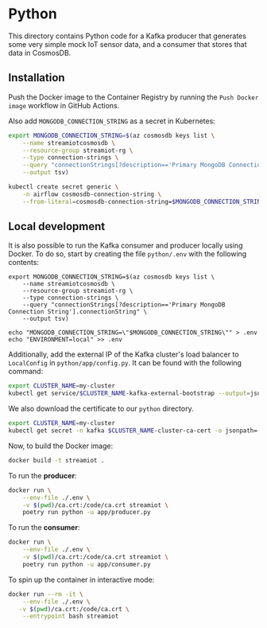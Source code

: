 # Python

This directory contains Python code for a Kafka producer that generates some very simple mock IoT sensor data, and a consumer that stores that data in CosmosDB.

## Installation

Push the Docker image to the Container Registry by running the `Push Docker image` workflow in GitHub Actions.

Also add `MONGODB_CONNECTION_STRING` as a secret in Kubernetes:

```sh
export MONGODB_CONNECTION_STRING=$(az cosmosdb keys list \
    --name streamiotcosmosdb \
    --resource-group streamiot-rg \
    --type connection-strings \
    --query "connectionStrings[?description=='Primary MongoDB Connection String'].connectionString" \
    --output tsv)

kubectl create secret generic \
    -n airflow cosmosdb-connection-string \
    --from-literal=cosmosdb-connection-string=$MONGODB_CONNECTION_STRING
```

## Local development

It is also possible to run the Kafka consumer and producer locally using Docker. To do so, start by
creating the file `python/.env` with the following contents:

```
export MONGODB_CONNECTION_STRING=$(az cosmosdb keys list \
    --name streamiotcosmosdb \
    --resource-group streamiot-rg \
    --type connection-strings \
    --query "connectionStrings[?description=='Primary MongoDB Connection String'].connectionString" \
    --output tsv)

echo "MONGODB_CONNECTION_STRING=\"$MONGODB_CONNECTION_STRING\"" > .env
echo "ENVIRONMENT=local" >> .env
```

Additionally, add the external IP of the Kafka cluster's load balancer to `LocalConfig` in `python/app/config.py`.
It can be found with the following command:

```sh
export CLUSTER_NAME=my-cluster
kubectl get service/$CLUSTER_NAME-kafka-external-bootstrap --output=jsonpath='{.status.loadBalancer.ingress[0].ip}' -n kafka
```

We also download the certificate to our `python` directory.

```sh
export CLUSTER_NAME=my-cluster
kubectl get secret -n kafka $CLUSTER_NAME-cluster-ca-cert -o jsonpath='{.data.ca\.crt}' | base64 --decode > ca.crt
```

Now, to build the Docker image:

```sh
docker build -t streamiot .
```

To run the **producer**:

```sh
docker run \
    --env-file ./.env \
    -v $(pwd)/ca.crt:/code/ca.crt streamiot \
    poetry run python -u app/producer.py
```

To run the **consumer**:

```sh
docker run \
    --env-file ./.env \
    -v $(pwd)/ca.crt:/code/ca.crt streamiot \
    poetry run python -u app/consumer.py
```

To spin up the container in interactive mode:

```sh
docker run --rm -it \
    --env-file ./.env \
   -v $(pwd)/ca.crt:/code/ca.crt \
    --entrypoint bash streamiot
```
